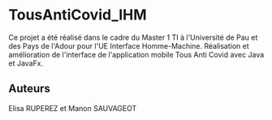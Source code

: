 # TousAntiCovid_IHM

Ce projet a été réalisé dans le cadre du Master 1 TI à l'Université de Pau et des Pays de l'Adour pour l'UE Interface Homme-Machine.
Réalisation et amélioration de l'interface de l'application mobile Tous Anti Covid avec Java et JavaFx.

## Auteurs

Elisa RUPEREZ et Manon SAUVAGEOT
